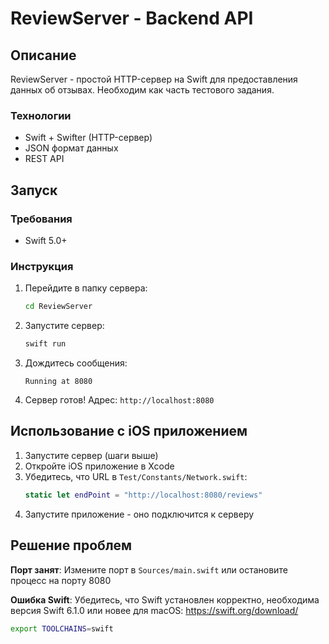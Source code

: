# ReviewServer - Backend API

## Описание

ReviewServer - простой HTTP-сервер на Swift для предоставления данных об отзывах. Необходим как часть тестового задания.

### Технологии
- Swift + Swifter (HTTP-сервер)
- JSON формат данных
- REST API

## Запуск

### Требования
- Swift 5.0+

### Инструкция
1. Перейдите в папку сервера:
   ```bash
   cd ReviewServer
   ```

2. Запустите сервер:
   ```bash
   swift run
   ```

3. Дождитесь сообщения:
   ```
   Running at 8080
   ```

4. Сервер готов! Адрес: `http://localhost:8080`

## Использование с iOS приложением

1. Запустите сервер (шаги выше)
2. Откройте iOS приложение в Xcode
3. Убедитесь, что URL в `Test/Constants/Network.swift`:
   ```swift
   static let endPoint = "http://localhost:8080/reviews"
   ```
4. Запустите приложение - оно подключится к серверу

## Решение проблем

**Порт занят**: Измените порт в `Sources/main.swift` или остановите процесс на порту 8080

**Ошибка Swift**: Убедитесь, что Swift установлен корректно, необходима версия Swift 6.1.0 или новее для macOS: https://swift.org/download/ 
   ```bash
 export TOOLCHAINS=swift
